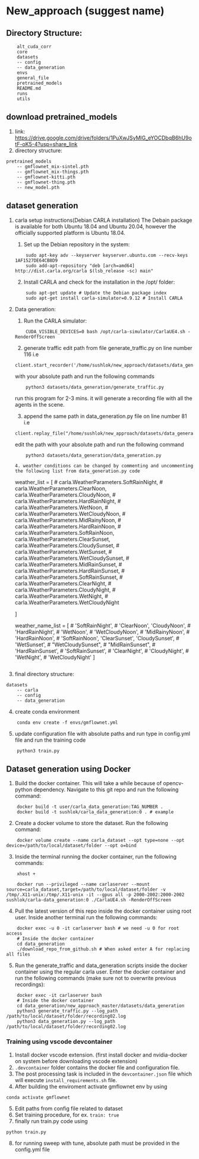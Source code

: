 # New_approach (suggest name)

## Directory Structure:
```
    alt_cuda_corr
    core
    datasets
    -- config
    -- data_generation
    envs
    general_file
    pretrained_models
    README.md
    runs
    utils

```
## download pretrained_models
1. link: https://drive.google.com/drive/folders/1PuXwJSyMlG_eYOCDbqB6hU9otF-oK5-4?usp=share_link
2. directory structure:
```
pretrained_models
    -- gmflownet_mix-sintel.pth
    -- gmflownet_mix-things.pth
    -- gmflownet-kitti.pth
    -- gmflownet-thing.pth
    -- new_model.pth
``` 

## dataset generation
1. carla setup instructions(Debian CARLA installation)
    The Debain package is available for both Ubuntu 18.04 and Ubuntu 20.04, however the officially supported platform is Ubuntu 18.04.
    1. Set up the Debian repository in the system:
    ```
        sudo apt-key adv --keyserver keyserver.ubuntu.com --recv-keys 1AF1527DE64CB8D9
        sudo add-apt-repository "deb [arch=amd64] http://dist.carla.org/carla $(lsb_release -sc) main"
    ```
    2. Install CARLA and check for the installation in the /opt/ folder:
    ```
        sudo apt-get update # Update the Debian package index
        sudo apt-get install carla-simulator=0.9.12 # Install CARLA
    ```
2. Data generation:
    1. Run the CARLA simulator:
    ```
        CUDA_VISIBLE_DEVICES=0 bash /opt/carla-simulator/CarlaUE4.sh -RenderOffScreen
    ```
    2. generate traffic
    edit path from file generate_traffic.py on line number 116 i.e 
    ```
    client.start_recorder('/home/sushlok/new_approach/datasets/data_generation/recording02.log')
    ```
    with your absolute path and run the following commands

    ```
        python3 datasets/data_generation/generate_traffic.py
    ```
    run this program for 2-3 mins. it will generate a recording file with all the agents in the scene.

    3. append the same path in data_generation.py file on line number 81 i.e
    ```
    client.replay_file("/home/sushlok/new_approach/datasets/data_generation/recording02.log",0,1000,0)
    ```
    edit the path with your absolute path and run the following command
    ```
        python3 datasets/data_generation/data_generation.py
    ```

    ```
    4. weather conditions can be changed by commenting and uncommenting the following list from data_generation.py code
    ```
    weather_list = [
        # carla.WeatherParameters.SoftRainNight,
        # carla.WeatherParameters.ClearNoon,
        carla.WeatherParameters.CloudyNoon,
        # carla.WeatherParameters.HardRainNight,
        # carla.WeatherParameters.WetNoon,
        # carla.WeatherParameters.WetCloudyNoon,
        # carla.WeatherParameters.MidRainyNoon,
        # carla.WeatherParameters.HardRainNoon,
        # carla.WeatherParameters.SoftRainNoon,
        carla.WeatherParameters.ClearSunset,
        carla.WeatherParameters.CloudySunset,
        # carla.WeatherParameters.WetSunset,
        # carla.WeatherParameters.WetCloudySunset,
        # carla.WeatherParameters.MidRainSunset,
        # carla.WeatherParameters.HardRainSunset,
        # carla.WeatherParameters.SoftRainSunset,
        # carla.WeatherParameters.ClearNight,
        # carla.WeatherParameters.CloudyNight,
        # carla.WeatherParameters.WetNight,
        # carla.WeatherParameters.WetCloudyNight
        
    ]

    weather_name_list = [
        #  'SoftRainNight',
        #  'ClearNoon',
         'CloudyNoon',
        # 'HardRainNight',
        # 'WetNoon',
        # 'WetCloudyNoon',
        # 'MidRainyNoon',
        # 'HardRainNoon',
        # 'SoftRainNoon',
         'ClearSunset',
         'CloudySunset',
        # 'WetSunset',
        # "WetCloudySunset",
        # "MidRainSunset",
        # 'HardRainSunset',
        # 'SoftRainSunset',
        # 'ClearNight',
        # 'CloudyNight',
        # 'WetNight',
        # 'WetCloudyNight'
    ]
    ```

3. final directory structure:
```
datasets
    -- carla
    -- config
    -- data_generation
```

4. create conda environment 
```
    conda env create -f envs/gmflownet.yml
```

5. update configuration file with absolute paths and run type in config.yml file and run the training code
```
    python3 train.py

```

## Dataset generation using Docker

1. Build the docker container. This will take a while because of opencv-python dependency. Navigate to this git repo and run the following command:
```
    docker build -t user/carla_data_generation:TAG_NUMBER .
    docker build -t sushlok/carla_data_generation:0 . # example
```

2. Create a docker volume to store the dataset. Run the following command:
```
    docker volume create --name carla_dataset --opt type=none --opt device=/path/to/local/dataset/folder --opt o=bind
```

3. Inside the terminal running the docker container, run the following commands:
```
    xhost +

    docker run --privileged --name carlaserver --mount source=carla_dataset,target=/path/to/local/dataset/folder -v /tmp/.X11-unix:/tmp/.X11-unix -it --gpus all -p 2000-2002:2000-2002 sushlok/carla-data_generation:0 ./CarlaUE4.sh -RenderOffScreen
```

4. Pull the latest version of this repo inside the docker container using root user. Inside another terminal run the following commands:
```
    docker exec -u 0 -it carlaserver bash # we need -u 0 for root access
    # Inside the docker container
    cd data_generation
    ./download_repo_from_github.sh # When asked enter A for replacing all files
```

5. Run the generate_traffic and data_generation scripts inside the docker container using the regular carla user. Enter the docker container and run the following commands (make sure not to overwrite previous recordings):
```
    docker exec -it carlaserver bash
    # Inside the docker container
    cd data_generation/new_approach_master/datasets/data_generation
    python3 generate_traffic.py --log_path /path/to/local/dataset/folder/recording02.log
    python3 data_generation.py --log_path /path/to/local/dataset/folder/recording02.log
```


### Training using vscode devcontainer
1. Install docker vscode extension. (first install docker and nvidia-docker on system before downloading vscode extension)
2. `.devcontainer` folder contains the docker file and configuration file.
3. The post processing task is included in the `devcontainer.json` file which will execute `install_requirements.sh` file.
4. After building the enviroment activate gmflownet env by using 

```
conda activate gmflownet

```
5. Edit paths from config file related to dataset
6. Set training procedure, for ex. `train: true` 
7. finally run train.py code using
```
python train.py
```
8. for running sweep with tune, absolute path must be provided in the config.yml file
